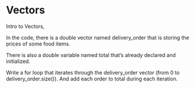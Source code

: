 # Vectors
Intro to Vectors,

In the code, there is a double vector named delivery_order that is storing the prices of some food items.

There is also a double variable named total that’s already declared and initialized.

Write a for loop that iterates through the delivery_order vector (from 0 to delivery_order.size()). And add each order to total during each iteration.
